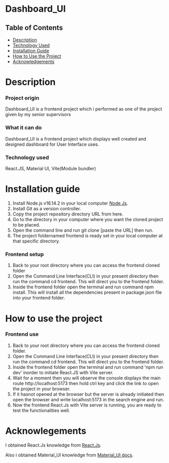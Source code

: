 # Dashboard_UI

## Table of Contents
- [Description](#description)
- [Technology Used](#technology-used)
- [Installation Guide](#installation-guide)
- [How to Use the Project](#how-to-use-the-project)
- [Acknowledgements](#acknowledgements)


# Description

### Project origin
Dashboard_UI is a frontend project which i performed as one of the project given by my senior supervisors 

### What it can do
Dashboard_UI is a frontend project which displays well created and designed dashboard for User Interface uses.

### Technology used
React.JS, Material UI, Vite(Module bundler)


# Installation guide
1. Install Node.js v16.14.2 in your local computer [Node Js](https://nodejs.org/en/).
2. Install Git as a version controller.
3. Copy the project repository directory URL from here.
4. Go to the directory in your computer where you want the cloned project to be placed.
5. Open the command line and run git clone [paste the URL] then run.
6. The project foldernamed frontend is ready set in your local computer at that specific directory.


### Frontend setup
1. Back to your root directory where you can access the frontend cloned folder
2. Open the Command Line Interface(CLI) in your present directory then run the command cd frontend. This will direct you to the frontend folder.
3. Inside the frontend folder open the terminal and run command npm install. This will install all the dependencies present in package.json file into your frontend folder.


# How to use the project

### Frontend use
1. Back to your root directory where you can access the frontend cloned folder.
2. Open the Command Line Interface(CLI) in your present directory then run the command cd frontend. This will direct you to the frontend folder.
3. Inside the frontend folder open the terminal and run command 'npm run dev' inorder to initiate React.JS with Vite server.
4. Wait for a moment then you will observe the console displays the main route http://localhost:5173 then hold ctrl key and click the link to open the project in your browser.
5. If it hasnot opened at the browser but the server is already initiated then open the browser and write localhost:5173 in the search engine and run.
6. Now the frontend React.Js with Vite server is running, you are ready to test the functionalities well.

# Acknowlegements

I obtained React.Js knowledge from [React.Js](https://reactjs.org/).

Also i obtained Material_UI knowledge from [Material_UI docs](https://mui.com/).

